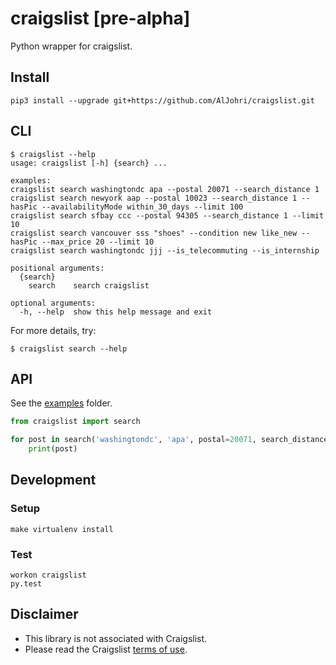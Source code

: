 # craigslist [**pre-alpha**]

Python wrapper for craigslist.

## Install
```
pip3 install --upgrade git+https://github.com/AlJohri/craigslist.git
```

## CLI

```
$ craigslist --help
usage: craigslist [-h] {search} ...

examples:
craigslist search washingtondc apa --postal 20071 --search_distance 1
craigslist search newyork aap --postal 10023 --search_distance 1 --hasPic --availabilityMode within_30_days --limit 100
craigslist search sfbay ccc --postal 94305 --search_distance 1 --limit 10
craigslist search vancouver sss "shoes" --condition new like_new --hasPic --max_price 20 --limit 10
craigslist search washingtondc jjj --is_telecommuting --is_internship

positional arguments:
  {search}
    search    search craigslist

optional arguments:
  -h, --help  show this help message and exit
```

For more details, try:

```
$ craigslist search --help
```

## API

See the [examples](./examples) folder.

```python
from craigslist import search

for post in search('washingtondc', 'apa', postal=20071, search_distance=1):
    print(post)
```

## Development

### Setup

```
make virtualenv install
```

### Test

```
workon craigslist
py.test
```

## Disclaimer

- This library is not associated with Craigslist.
- Please read the Craigslist [terms of use](https://www.craigslist.org/about/terms.of.use.en).